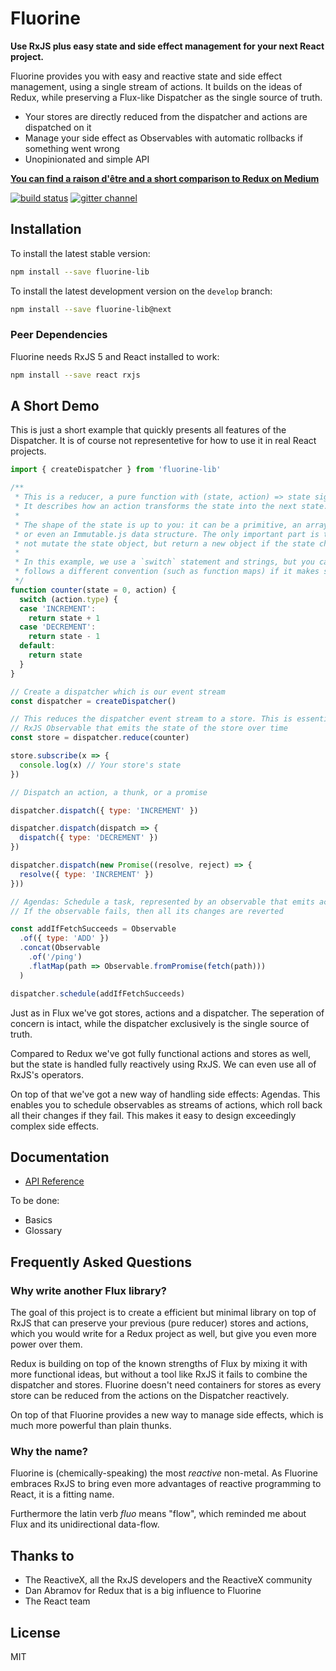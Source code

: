 # Fluorine

**Use RxJS plus easy state and side effect management for your next React project.**

Fluorine provides you with easy and reactive state and side effect management,
using a single stream of actions. It builds on the ideas of Redux, while preserving
a Flux-like Dispatcher as the single source of truth.

- Your stores are directly reduced from the dispatcher and actions are dispatched on it
- Manage your side effect as Observables with automatic rollbacks if something went wrong
- Unopinionated and simple API

[**You can find a raison d'être and a short comparison to Redux on Medium**](https://medium.com/@PhilPlckthun/fluorine-flux-beyond-redux-with-rxjs-79c80c7663b4)

[![build status](https://travis-ci.org/philpl/fluorine.svg)](https://travis-ci.org/philpl/fluorine)
[![gitter channel](https://badges.gitter.im/Join%20Chat.svg)](https://gitter.im/philpl/fluorine?utm_source=badge&utm_medium=badge&utm_campaign=pr-badge&utm_content=badge)

## Installation

To install the latest stable version:

```sh
npm install --save fluorine-lib
```

To install the latest development version on the `develop` branch:

```sh
npm install --save fluorine-lib@next
```

### Peer Dependencies

Fluorine needs RxJS 5 and React installed to work:

```sh
npm install --save react rxjs
```

## A Short Demo

This is just a short example that quickly presents all features of the Dispatcher.
It is of course not representetive for how to use it in real React projects.

```js
import { createDispatcher } from 'fluorine-lib'

/**
 * This is a reducer, a pure function with (state, action) => state signature.
 * It describes how an action transforms the state into the next state.
 *
 * The shape of the state is up to you: it can be a primitive, an array, an object,
 * or even an Immutable.js data structure. The only important part is that you should
 * not mutate the state object, but return a new object if the state changes.
 *
 * In this example, we use a `switch` statement and strings, but you can use a helper that
 * follows a different convention (such as function maps) if it makes sense for your project.
 */
function counter(state = 0, action) {
  switch (action.type) {
  case 'INCREMENT':
    return state + 1
  case 'DECREMENT':
    return state - 1
  default:
    return state
  }
}

// Create a dispatcher which is our event stream
const dispatcher = createDispatcher()

// This reduces the dispatcher event stream to a store. This is essentially an
// RxJS Observable that emits the state of the store over time
const store = dispatcher.reduce(counter)

store.subscribe(x => {
  console.log(x) // Your store's state
})

// Dispatch an action, a thunk, or a promise

dispatcher.dispatch({ type: 'INCREMENT' })

dispatcher.dispatch(dispatch => {
  dispatch({ type: 'DECREMENT' })
})

dispatcher.dispatch(new Promise((resolve, reject) => {
  resolve({ type: 'INCREMENT' })
}))

// Agendas: Schedule a task, represented by an observable that emits actions
// If the observable fails, then all its changes are reverted

const addIfFetchSucceeds = Observable
  .of({ type: 'ADD' })
  .concat(Observable
    .of('/ping')
    .flatMap(path => Observable.fromPromise(fetch(path)))
  )

dispatcher.schedule(addIfFetchSucceeds)
```

Just as in Flux we've got stores, actions and a dispatcher. The seperation of
concern is intact, while the dispatcher exclusively is the single source of truth.

Compared to Redux we've got fully functional actions and stores as well, but the
state is handled fully reactively using RxJS. We can even use all of RxJS's
operators.

On top of that we've got a new way of handling side effects: Agendas. This enables
you to schedule observables as streams of actions, which roll back all their changes
if they fail. This makes it easy to design exceedingly complex side effects.

## Documentation

* [API Reference](docs/api/README.md)

To be done:

* Basics
* Glossary

## Frequently Asked Questions

### Why write another Flux library?

The goal of this project is to create a efficient but minimal library on top
of RxJS that can preserve your previous (pure reducer) stores and actions, which
you would write for a Redux project as well, but give you even more power over
them.

Redux is building on top of the known strengths of Flux by mixing it with more
functional ideas, but without a tool like RxJS it fails to combine the
dispatcher and stores. Fluorine doesn't need containers for stores as
every store can be reduced from the actions on the Dispatcher reactively.

On top of that Fluorine provides a new way to manage side effects, which is much
more powerful than plain thunks.

### Why the name?

Fluorine is (chemically-speaking) the most *reactive* non-metal. As Fluorine
embraces RxJS to bring even more advantages of reactive programming to React, it
is a fitting name.

Furthermore the latin verb *fluo* means "flow", which reminded me about Flux and
its unidirectional data-flow.

## Thanks to

* The ReactiveX, all the RxJS developers and the ReactiveX community
* Dan Abramov for Redux that is a big influence to Fluorine
* The React team

## License

MIT
